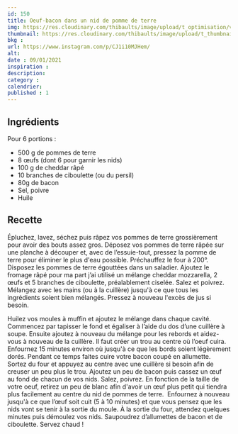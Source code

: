 ```yaml
---
id: 150
title: Oeuf-bacon dans un nid de pomme de terre
img: https://res.cloudinary.com/thibaults/image/upload/t_optimisation/v1610228996/Recipes/20210109_oeuf_nid_patate.jpg
thumbnail: https://res.cloudinary.com/thibaults/image/upload/t_thumbnail_josie/v1610228996/Recipes/20210109_oeuf_nid_patate.jpg
bkg : 
url: https://www.instagram.com/p/CJ1i10MJHem/
alt: 
date : 09/01/2021
inspiration : 
description: 
category :
calendrier: 
published : 1
---
```


## Ingrédients
Pour 6 portions :
 - 500 g de pommes de terre
 - 8 œufs (dont 6 pour garnir les nids)
 - 100 g de cheddar râpé
 - 10 branches de ciboulette (ou du persil)
 - 80g de bacon
 - Sel, poivre
 - Huile

## Recette
Épluchez, lavez, séchez puis râpez vos pommes de terre grossièrement pour avoir des bouts assez gros. Déposez vos pommes de terre râpée sur une planche à découper et, avec de l’essuie-tout, pressez la pomme de terre pour éliminer le plus d'eau possible. Préchauffez le four à 200°.
Disposez les pommes de terre égouttées dans un saladier. Ajoutez le fromage râpé pour ma part j’ai utilisé un mélange cheddar mozzarella, 2 œufs et 5 branches de ciboulette, préalablement ciselée. Salez et poivrez. Mélangez avec les mains (ou à la cuillère) jusqu'à ce que tous les ingrédients soient bien mélangés. Pressez à nouveau l'excès de jus si besoin.

Huilez vos moules à muffin et ajoutez le mélange dans chaque cavité. Commencez par tapisser le fond et égaliser à l’aide du dos d’une cuillère à soupe. Ensuite ajoutez à nouveau du mélange pour les rebords et aidez-vous à nouveau de la cuillère. Il faut créer un trou au centre où l’oeuf cuira. Enfournez 15 minutes environ où jusqu'à ce que les bords soient légèrement dorés. Pendant ce temps faites cuire votre bacon coupé en allumette. Sortez du four et appuyez au centre avec une cuillère si besoin afin de creuser un peu plus le trou. Ajoutez un peu de bacon puis cassez un œuf au fond de chacun de vos nids. Salez, poivrez. En fonction de la taille de votre oeuf, retirez un peu de blanc afin d'avoir un œuf plus petit qui tiendra plus facilement au centre du nid de pommes de terre.  Enfournez à nouveau jusqu'à ce que l’œuf soit cuit (5 à 10 minutes) et que vous pensez que les nids vont se tenir à la sortie du moule. À la sortie du four, attendez quelques minutes puis démoulez vos nids. Saupoudrez d’allumettes de bacon et de ciboulette. Servez chaud !